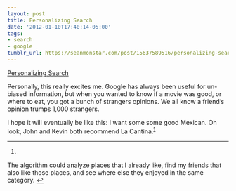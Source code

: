 ```yaml
---
layout: post
title: Personalizing Search
date: '2012-01-10T17:40:14-05:00'
tags:
- search
- google
tumblr_url: https://seanmonstar.com/post/15637589516/personalizing-search
---
```

[Personalizing Search](http://googleblog.blogspot.com/2012/01/search-plus-your-world.html)  

Personally, this really excites me. Google has always been useful for un-biased information, but when you wanted to know if a movie was good, or where to eat, you got a bunch of strangers opinions. We all know a friend’s opinion trumps 1,000 strangers.

I hope it will eventually be like this: I want some some good Mexican. Oh look, John and Kevin both recommend La Cantina.<sup id="fnref:1"><a href="#fn:1" class="footnote-ref" role="doc-noteref">1</a></sup>

* * *

1. 

The algorithm could analyze places that I already like, find my friends that also like those places, and see where else they enjoyed in the same category.&nbsp;[↩︎](#fnref:1)


